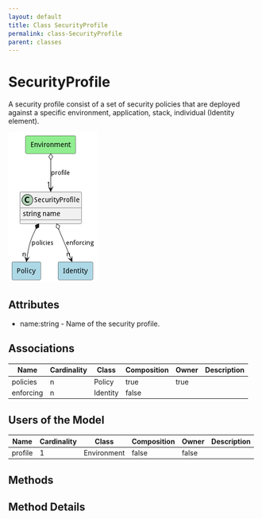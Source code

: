 ```yaml
---
layout: default
title: Class SecurityProfile
permalink: class-SecurityProfile
parent: classes
---
```


# SecurityProfile

A security profile consist of a set of security policies that are deployed against a specific environment, application, stack, individual (Identity element).

![Logical Diagram](./logical.png)

## Attributes

* name:string - Name of the security profile.


## Associations

| Name | Cardinality | Class | Composition | Owner | Description |
| --- | --- | --- | --- | --- | --- |
| policies | n | Policy | true | true |  |
| enforcing | n | Identity | false |  |  |



## Users of the Model

| Name | Cardinality | Class | Composition | Owner | Description |
| --- | --- | --- | --- | --- | --- |
| profile | 1 | Environment | false | false |  |





## Methods


<h2>Method Details</h2>
    


